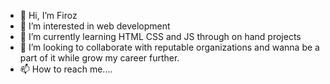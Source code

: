 - 👋 Hi, I’m Firoz 
- 👀 I’m interested in web development  
- 🌱 I’m currently learning HTML CSS and JS through on hand projects  
- 💞️ I’m looking to collaborate with reputable organizations and wanna be a part of it while grow my career further.
- 📫 How to reach me....

<!---
milonwithmusic/milonwithmusic is a ✨ special ✨ repository because its `README.md` (this file) appears on your GitHub profile.
You can click the Preview link to take a look at your changes.
--->
